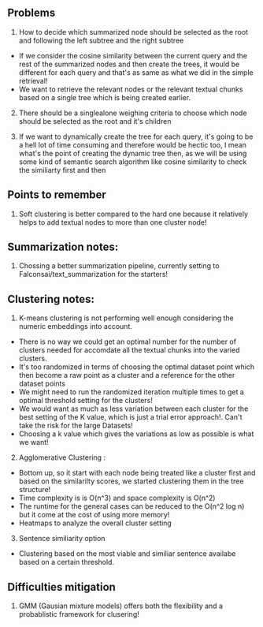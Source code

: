 ## Problems
1. How to decide which summarized node should be selected as the root and following the left subtree and the right subtree
- If we consider the cosine similarity between the current query and the rest of the summarized nodes and then create the trees, it would be different for each query and that's as same as what we did in the simple retrieval!
- We want to retrieve the relevant nodes or the relevant textual chunks based on a single tree which is being created earlier.
2. There should be a singlealone weighing criteria to choose which node should be selected as the root and it's children

3. If we want to dynamically create the tree for each query, it's going to be a hell lot of time consuming and therefore would be hectic too, I mean what's the point of creating the dynamic tree then, as we will be using some kind of semantic search algorithm like cosine similarity to check the similiarty first and then 


## Points to remember
1. Soft clustering is better compared to the hard one because it relatively helps to add textual nodes to more than one cluster node!

## Summarization notes:
1. Chossing a better summarization pipeline, currently setting to Falconsai/text_summarization for the starters!

## Clustering notes:
1. K-means clustering is not performing well enough considering the numeric embeddings into account.
 - There is no way we could get an optimal number for the number of clusters needed for accomdate all the textual chunks into the varied clusters.
 - It's too randomized in terms of choosing the optimal dataset point which then become a raw point as a cluster and a reference for the other dataset points
 - We might need to run the randomized iteration multiple times to get a optimal threshold setting for the clusters!
 - We would want as much as less variation between each cluster for the best setting of the K value, which is just a trial error approach!. Can't take the risk for the large Datasets!
 - Choosing a k value which gives the variations as low as possible is what we want! 

2. Agglomerative Clustering : 
 - Bottom up, so it start with each node being treated like a cluster first and based on the similarilty scores, we started clustering them in the tree structure!
 - Time complexity is is O(n^3) and space complexity is O(n^2)
 - The runtime for the general cases can be reduced to the O(n^2 log n) but it come at the cost of using more memory!
 - Heatmaps to analyze the overall cluster setting 

3. Sentence similiarity option
 - Clustering based on the most viable and similiar sentence availabe based on a certain threshold.

## Difficulties mitigation
1. GMM (Gausian mixture models) offers both the flexibility and a probablistic framework for clusering!